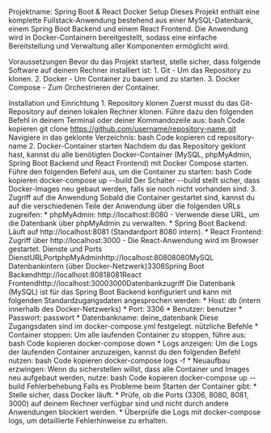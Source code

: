 Projektname: Spring Boot & React Docker Setup Dieses Projekt enthält
eine komplette Fullstack-Anwendung bestehend aus einer MySQL-Datenbank,
einem Spring Boot Backend und einem React Frontend. Die Anwendung wird
in Docker-Containern bereitgestellt, sodass eine einfache Bereitstellung
und Verwaltung aller Komponenten ermöglicht wird.

Voraussetzungen Bevor du das Projekt startest, stelle sicher, dass
folgende Software auf deinem Rechner installiert ist: 1. Git - Um das
Repository zu klonen. 2. Docker - Um Container zu bauen und zu starten.
3. Docker Compose - Zum Orchestrieren der Container.

Installation und Einrichtung 1. Repository klonen Zuerst musst du das
Git-Repository auf deinen lokalen Rechner klonen. Führe dazu den
folgenden Befehl in deinem Terminal oder deiner Kommandozeile aus: bash
Code kopieren git clone https://github.com/username/repository-name.git
Navigiere in das geklonte Verzeichnis: bash Code kopieren cd
repository-name 2. Docker-Container starten Nachdem du das Repository
geklont hast, kannst du alle benötigten Docker-Container (MySQL,
phpMyAdmin, Spring Boot Backend und React Frontend) mit Docker Compose
starten. Führe den folgenden Befehl aus, um die Container zu starten:
bash Code kopieren docker-compose up \--build Der Schalter \--build
stellt sicher, dass Docker-Images neu gebaut werden, falls sie noch
nicht vorhanden sind. 3. Zugriff auf die Anwendung Sobald die Container
gestartet sind, kannst du auf die verschiedenen Teile der Anwendung über
die folgenden URLs zugreifen: \* phpMyAdmin: http://localhost:8080 -
Verwende diese URL, um die Datenbank über phpMyAdmin zu verwalten. \*
Spring Boot Backend: Läuft auf http://localhost:8081 (Standardport 8080
intern). \* React Frontend: Zugriff über http://localhost:3000 - Die
React-Anwendung wird im Browser gestartet. Dienste und Ports
DienstURLPortphpMyAdminhttp://localhost:80808080MySQL Datenbankintern
(über Docker-Netzwerk)3306Spring Boot
Backendhttp://localhost:80818081React
Frontendhttp://localhost:30003000Datenbankzugriff Die Datenbank (MySQL)
ist für das Spring Boot Backend konfiguriert und kann mit folgenden
Standardzugangsdaten angesprochen werden: \* Host: db (intern innerhalb
des Docker-Netzwerks) \* Port: 3306 \* Benutzer: benutzer \* Passwort:
passwort \* Datenbankname: deine_datenbank Diese Zugangsdaten sind im
docker-compose.yml festgelegt. nützliche Befehle \* Container stoppen:
Um alle laufenden Container zu stoppen, führe aus: bash Code kopieren
docker-compose down \* Logs anzeigen: Um die Logs der laufenden
Container anzuzeigen, kannst du den folgenden Befehl nutzen: bash Code
kopieren docker-compose logs -f \* Neuaufbau erzwingen: Wenn du
sicherstellen willst, dass alle Container und Images neu aufgebaut
werden, nutze: bash Code kopieren docker-compose up \--build
Fehlerbehebung Falls es Probleme beim Starten der Container gibt: \*
Stelle sicher, dass Docker läuft. \* Prüfe, ob die Ports (3306, 8080,
8081, 3000) auf deinem Rechner verfügbar sind und nicht durch andere
Anwendungen blockiert werden. \* Überprüfe die Logs mit docker-compose
logs, um detaillierte Fehlerhinweise zu erhalten.
